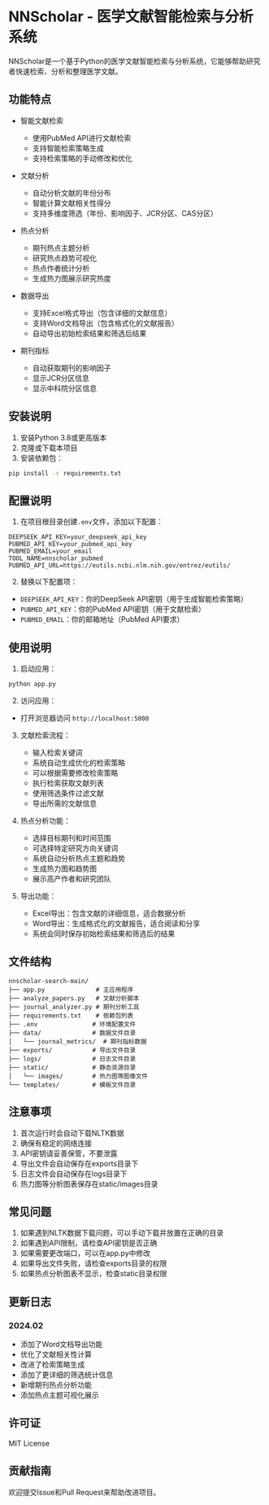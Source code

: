 # NNScholar - 医学文献智能检索与分析系统

NNScholar是一个基于Python的医学文献智能检索与分析系统，它能够帮助研究者快速检索、分析和整理医学文献。

## 功能特点

- 智能文献检索
  - 使用PubMed API进行文献检索
  - 支持智能检索策略生成
  - 支持检索策略的手动修改和优化
  
- 文献分析
  - 自动分析文献的年份分布
  - 智能计算文献相关性得分
  - 支持多维度筛选（年份、影响因子、JCR分区、CAS分区）
  
- 热点分析
  - 期刊热点主题分析
  - 研究热点趋势可视化
  - 热点作者统计分析
  - 生成热力图展示研究热度
  
- 数据导出
  - 支持Excel格式导出（包含详细的文献信息）
  - 支持Word文档导出（包含格式化的文献报告）
  - 自动导出初始检索结果和筛选后结果
  
- 期刊指标
  - 自动获取期刊的影响因子
  - 显示JCR分区信息
  - 显示中科院分区信息

## 安装说明

1. 安装Python 3.8或更高版本
2. 克隆或下载本项目
3. 安装依赖包：
```bash
pip install -r requirements.txt
```

## 配置说明

1. 在项目根目录创建`.env`文件，添加以下配置：
```
DEEPSEEK_API_KEY=your_deepseek_api_key
PUBMED_API_KEY=your_pubmed_api_key
PUBMED_EMAIL=your_email
TOOL_NAME=nnscholar_pubmed
PUBMED_API_URL=https://eutils.ncbi.nlm.nih.gov/entrez/eutils/
```

2. 替换以下配置项：
- `DEEPSEEK_API_KEY`：你的DeepSeek API密钥（用于生成智能检索策略）
- `PUBMED_API_KEY`：你的PubMed API密钥（用于文献检索）
- `PUBMED_EMAIL`：你的邮箱地址（PubMed API要求）

## 使用说明

1. 启动应用：
```bash
python app.py
```

2. 访问应用：
- 打开浏览器访问 `http://localhost:5000`

3. 文献检索流程：
   - 输入检索关键词
   - 系统自动生成优化的检索策略
   - 可以根据需要修改检索策略
   - 执行检索获取文献列表
   - 使用筛选条件过滤文献
   - 导出所需的文献信息

4. 热点分析功能：
   - 选择目标期刊和时间范围
   - 可选择特定研究方向关键词
   - 系统自动分析热点主题和趋势
   - 生成热力图和趋势图
   - 展示高产作者和研究团队

5. 导出功能：
   - Excel导出：包含文献的详细信息，适合数据分析
   - Word导出：生成格式化的文献报告，适合阅读和分享
   - 系统会同时保存初始检索结果和筛选后的结果

## 文件结构

```
nnscholar-search-main/
├── app.py              # 主应用程序
├── analyze_papers.py   # 文献分析脚本
├── journal_analyzer.py # 期刊分析工具
├── requirements.txt    # 依赖包列表
├── .env               # 环境配置文件
├── data/              # 数据文件目录
│   └── journal_metrics/  # 期刊指标数据
├── exports/           # 导出文件目录
├── logs/              # 日志文件目录
├── static/            # 静态资源目录
│   └── images/        # 热力图等图像文件
└── templates/         # 模板文件目录
```

## 注意事项

1. 首次运行时会自动下载NLTK数据
2. 确保有稳定的网络连接
3. API密钥请妥善保管，不要泄露
4. 导出文件会自动保存在exports目录下
5. 日志文件会自动保存在logs目录下
6. 热力图等分析图表保存在static/images目录

## 常见问题

1. 如果遇到NLTK数据下载问题，可以手动下载并放置在正确的目录
2. 如果遇到API限制，请检查API密钥是否正确
3. 如果需要更改端口，可以在app.py中修改
4. 如果导出文件失败，请检查exports目录的权限
5. 如果热点分析图表不显示，检查static目录权限

## 更新日志

### 2024.02
- 添加了Word文档导出功能
- 优化了文献相关性计算
- 改进了检索策略生成
- 添加了更详细的筛选统计信息
- 新增期刊热点分析功能
- 添加热点主题可视化展示

## 许可证

MIT License

## 贡献指南

欢迎提交Issue和Pull Request来帮助改进项目。

